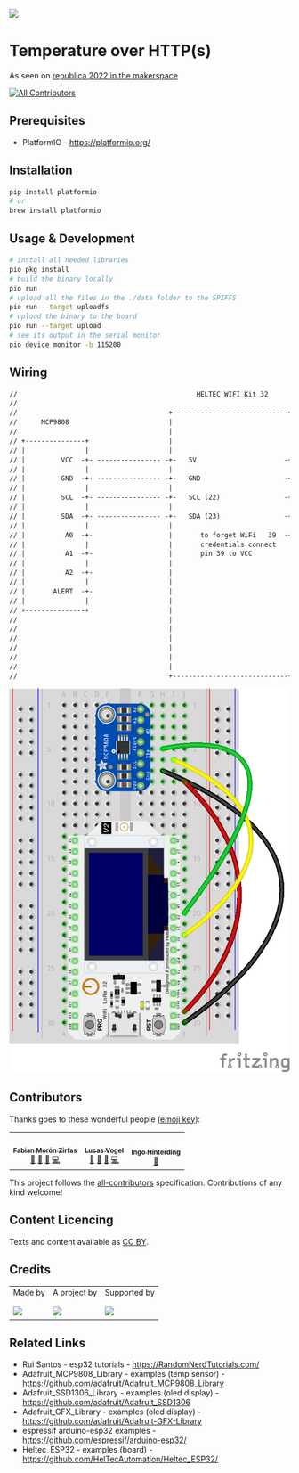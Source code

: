 ![](https://img.shields.io/badge/Built%20with%20%E2%9D%A4%EF%B8%8F-at%20Technologiestiftung%20Berlin-blue)

# Temperature over HTTP(s)

As seen on [republica 2022 in the makerspace](https://re-publica.com/en/node/359)

<!-- ALL-CONTRIBUTORS-BADGE:START - Do not remove or modify this section -->

[![All Contributors](https://img.shields.io/badge/all_contributors-3-orange.svg?style=flat-square)](#contributors-)

<!-- ALL-CONTRIBUTORS-BADGE:END -->

<!--

How to:

- You dont need to use every section. Only the ones that apply to your project.
- Adjust the files on .github/ISSUE_TEMPLATE/* how you need them
- Adjust the file on .github/CODEOWNERS to match your team
- If you use staging and main branches use this template for .github/renovate.json


```json
{
   "$schema": "https://docs.renovatebot.com/renovate-schema.json",
  "extends": [
    "@inpyjamas"
  ],
    "baseBranches": [
    "staging"
  ]
}
```

Bonus:

Use all-contributors

npx all-contributors-cli check
npx all-contributors-cli add ff6347 doc

You can use it on GitHub just by commeting on PRs and issues:

```
@all-contributors please add @ff6347 for infrastructure, tests and code
```
Read more here https://allcontributors.org/


Get fancy shields at https://shields.io
 -->

## Prerequisites

- PlatformIO - https://platformio.org/

## Installation

```bash
pip install platformio
# or
brew install platformio
```

## Usage & Development

```bash
# install all needed libraries
pio pkg install
# build the binary locally
pio run
# upload all the files in the ./data folder to the SPIFFS
pio run --target uploadfs
# upload the binary to the board
pio run --target upload
# see its output in the serial monitor
pio device monitor -b 115200
```

## Wiring

```txt
//                                             HELTEC WIFI Kit 32
//
//                                      +-----------------------------+
//      MCP9808                         |                             |
//                                      |                             |
// +---------------+                    |                             |
// |               |                    |                             |
// |         VCC  -+- ---------------- -+-   5V                      -+
// |               |                    |                             |
// |         GND  -+- ---------------- -+-   GND                     -+
// |               |                    |                             |
// |         SCL  -+- ---------------- -+-   SCL (22)                -+
// |               |                    |                             |
// |         SDA  -+- ---------------- -+-   SDA (23)                -+
// |               |                    |                             |
// |          A0  -+-                   |       to forget WiFi   39  -+
// |               |                    |       credentials connect   |
// |          A1  -+-                   |       pin 39 to VCC         |
// |               |                    |                             |
// |          A2  -+-                   |                             |
// |               |                    |                             |
// |       ALERT  -+-                   |                             |
// |               |                    |                             |
// +---------------+                    |                             |
//                                      |                             |
//                                      |                             |
//                                      |                             |
//                                      |                             |
//                                      |                             |
//                                      |                             |
//                                      +-----------------------------+
```

![](./docs/wiring-temp_bb.png)

## Contributors

Thanks goes to these wonderful people ([emoji key](https://allcontributors.org/docs/en/emoji-key)):

<!-- ALL-CONTRIBUTORS-LIST:START - Do not remove or modify this section -->
<!-- prettier-ignore-start -->
<!-- markdownlint-disable -->
<table>
  <tr>
    <td align="center"><a href="https://fabianmoronzirfas.me/"><img src="https://avatars.githubusercontent.com/u/315106?v=4?s=64" width="64px;" alt=""/><br /><sub><b>Fabian Morón Zirfas</b></sub></a><br /><a href="https://github.com/technologiestiftung/stadtpuls-sensors/commits?author=ff6347" title="Documentation">📖</a> <a href="#ideas-ff6347" title="Ideas, Planning, & Feedback">🤔</a> <a href="https://github.com/technologiestiftung/stadtpuls-sensors/pulls?q=is%3Apr+reviewed-by%3Aff6347" title="Reviewed Pull Requests">👀</a> <a href="https://github.com/technologiestiftung/stadtpuls-sensors/commits?author=ff6347" title="Code">💻</a></td>
    <td align="center"><a href="http://vogelino.com"><img src="https://avatars.githubusercontent.com/u/2759340?v=4?s=64" width="64px;" alt=""/><br /><sub><b>Lucas Vogel</b></sub></a><br /><a href="https://github.com/technologiestiftung/stadtpuls-sensors/commits?author=vogelino" title="Documentation">📖</a> <a href="#ideas-vogelino" title="Ideas, Planning, & Feedback">🤔</a> <a href="https://github.com/technologiestiftung/stadtpuls-sensors/pulls?q=is%3Apr+reviewed-by%3Avogelino" title="Reviewed Pull Requests">👀</a> <a href="https://github.com/technologiestiftung/stadtpuls-sensors/commits?author=vogelino" title="Code">💻</a></td>
    <td align="center"><a href="http://www.awsm.de"><img src="https://avatars.githubusercontent.com/u/434355?v=4?s=64" width="64px;" alt=""/><br /><sub><b>Ingo Hinterding</b></sub></a><br /><a href="https://github.com/technologiestiftung/stadtpuls-sensors/commits?author=Esshahn" title="Documentation">📖</a></td>
  </tr>
</table>

<!-- markdownlint-restore -->
<!-- prettier-ignore-end -->

<!-- ALL-CONTRIBUTORS-LIST:END -->

This project follows the [all-contributors](https://github.com/all-contributors/all-contributors) specification. Contributions of any kind welcome!

## Content Licencing

Texts and content available as [CC BY](https://creativecommons.org/licenses/by/3.0/de/).

## Credits

<table>
  <tr>
    <td>
      Made by <a src="https://citylab-berlin.org/de/start/">
        <br />
        <br />
        <img width="200" src="https://citylab-berlin.org/wp-content/uploads/2021/05/citylab-logo.svg" />
      </a>
    </td>
    <td>
      A project by <a src="https://www.technologiestiftung-berlin.de/">
        <br />
        <br />
        <img width="150" src="https://citylab-berlin.org/wp-content/uploads/2021/05/tsb.svg" />
      </a>
    </td>
    <td>
      Supported by <a src="https://www.berlin.de/rbmskzl/">
        <br />
        <br />
        <img width="80" src="https://citylab-berlin.org/wp-content/uploads/2021/12/B_RBmin_Skzl_Logo_DE_V_PT_RGB-300x200.png" />
      </a>
    </td>
  </tr>
</table>

## Related Links

- Rui Santos - esp32 tutorials - https://RandomNerdTutorials.com/
- Adafruit_MCP9808_Library - examples (temp sensor) - https://github.com/adafruit/Adafruit_MCP9808_Library
- Adafruit_SSD1306_Library - examples (oled display) - https://github.com/adafruit/Adafruit_SSD1306
- Adafruit_GFX_Library - examples (oled display) - https://github.com/adafruit/Adafruit-GFX-Library
- espressif arduino-esp32 examples - https://github.com/espressif/arduino-esp32/
- Heltec_ESP32 - examples (board) - https://github.com/HelTecAutomation/Heltec_ESP32/
